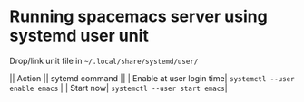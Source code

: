 # Running spacemacs server using systemd user unit

Drop/link unit file in ```~/.local/share/systemd/user/```

|| Action || sytemd command ||
| Enable at user login time|  ```systemctl --user enable emacs``` |
| Start now| ```systemctl --user start emacs```|
